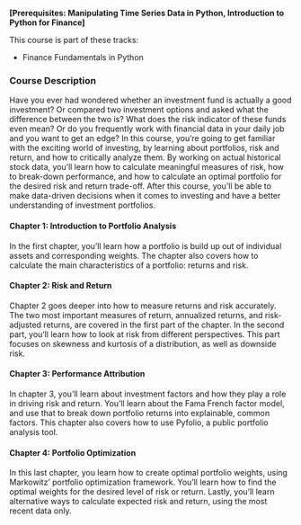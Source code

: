 **[Prerequisites: Manipulating Time Series Data in Python, Introduction to Python for Finance]**

This course is part of these tracks:

* Finance Fundamentals in Python

### Course Description

Have you ever had wondered whether an investment fund is actually a good investment? Or compared two investment options and asked what the difference between the two is? What does the risk indicator of these funds even mean? Or do you frequently work with financial data in your daily job and you want to get an edge? In this course, you’re going to get familiar with the exciting world of investing, by learning about portfolios, risk and return, and how to critically analyze them. By working on actual historical stock data, you’ll learn how to calculate meaningful measures of risk, how to break-down performance, and how to calculate an optimal portfolio for the desired risk and return trade-off. After this course, you’ll be able to make data-driven decisions when it comes to investing and have a better understanding of investment portfolios.

#### Chapter 1: Introduction to Portfolio Analysis

In the first chapter, you’ll learn how a portfolio is build up out of individual assets and corresponding weights. The chapter also covers how to calculate the main characteristics of a portfolio: returns and risk.

#### Chapter 2: Risk and Return

Chapter 2 goes deeper into how to measure returns and risk accurately. The two most important measures of return, annualized returns, and risk-adjusted returns, are covered in the first part of the chapter. In the second part, you’ll learn how to look at risk from different perspectives. This part focuses on skewness and kurtosis of a distribution, as well as downside risk.

#### Chapter 3: Performance Attribution

In chapter 3, you’ll learn about investment factors and how they play a role in driving risk and return. You’ll learn about the Fama French factor model, and use that to break down portfolio returns into explainable, common factors. This chapter also covers how to use Pyfolio, a public portfolio analysis tool.

#### Chapter 4: Portfolio Optimization

In this last chapter, you learn how to create optimal portfolio weights, using Markowitz’ portfolio optimization framework. You’ll learn how to find the optimal weights for the desired level of risk or return. Lastly, you’ll learn alternative ways to calculate expected risk and return, using the most recent data only.

